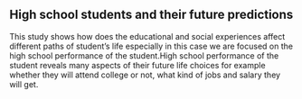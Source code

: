 
## High school students and their future predictions

This study shows how does the educational and social experiences affect different paths of student’s life especially in this case we are focused on the high school performance of the student.High school performance of the student reveals many aspects of their future life choices for example whether they will attend college or not, what kind of jobs and salary they will get.
